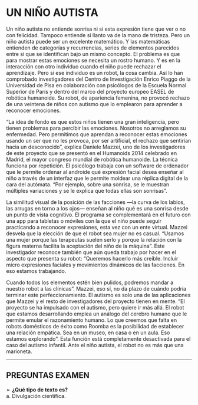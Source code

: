 # UN NIÑO AUTISTA

Un niño autista no entiende sonrisa ni si esta expresión tiene que ver o no con felicidad. Tampoco entiende si llanto va de la mano de tristeza. Pero un niño autista puede ser un excelente matemático. Y las matemáticas entienden de categorías y recurrencias, series de elementos parecidos entre sí que se identifican bajo un mismo concepto. El problema es que para mostrar estas emociones se necesita un rostro humano. Y es en la interacción con otro individuo cuando el niño puede rechazar el aprendizaje. Pero si ese individuo es un robot, la cosa cambia. Así lo han comprobado investigadores del Centro de Investigación Enrico Piaggo de la Universidad de Pisa en colaboración con psicólogos de la Escuela Normal Superior de París y dentro del marco del proyecto europeo EASEL de robótica humanoide. Su robot, de apariencia femenina, no provocó rechazo de una veintena de niños con autismo que lo emplearon para aprender a reconocer emociones.

“La idea de fondo es que estos niños tienen una gran inteligencia, pero tienen problemas para percibir las emociones. Nosotros no arreglamos su enfermedad. Pero permitimos que aprendan a reconocer estas emociones usando un ser que no les provoca, por ser artificial, el rechazo que sentirían hacia un desconocido”, explica Daniele Mazzei, uno de los investigadores de este proyecto que se presentó en el Humanoids 2014 celebrado en Madrid, el mayor congreso mundial de robótica humanoide. La técnica funciona por repetición. El psicólogo trabaja con un software de ordenador que le permite ordenar al androide qué expresión facial desea enseñar al niño a través de un interfaz que le permite moldear una réplica digital de la cara del autómata. “Por ejemplo, sobre una sonrisa, se le muestran múltiples variaciones y se le explica que todas ellas son sonrisas”.

La similitud visual de la posición de las facciones —la curva de los labios, las arrugas en torno a los ojos— enseñan al niño qué es una sonrisa desde un punto de vista cognitivo. El programa se complementará en el futuro con una app para tabletas o móviles con la que el niño puede seguir practicando a reconocer expresiones, esta vez con un ente virtual. Mazzei desvela que la elección de que el robot sea mujer no es casual. “Usamos una mujer porque las terapeutas suelen serlo y porque la relación con la figura materna facilita la aceptación del niño de la máquina”. Este investigador reconoce también que aún queda trabajo por hacer en el aspecto que presenta su robot: “Queremos hacerlo más creíble. Incluir micro expresiones faciales y movimientos dinámicos de las facciones. En eso estamos trabajando.

Cuando todos los elementos estén bien pulidos, podremos mandar a nuestro robot a las clínicas”. Mazzei, eso sí, no da plazo de cuándo podría terminar este perfeccionamiento. El autismo es solo una de las aplicaciones que Mazzei y el resto de investigadores del proyecto tienen en mente. “El proyecto se ha impulsado con el autismo, pero quiere ir más allá. El robot que estamos desarrollando emplea un análogo del cerebro humano que le permite emular el razonamiento humano. Lo que creemos que falta en robots domésticos de éxito como Roomba es la posibilidad de establecer una relación empática. Sea en un museo, en casa o en un aula. Eso estamos explorando”. Esta función está completamente desactivada para el caso del autismo infantil. Ante el niño autista, el robot no es más que una marioneta.

---

## PREGUNTAS EXAMEN

➢ **¿Qué tipo de texto es?**  
a. Divulgación científica.
